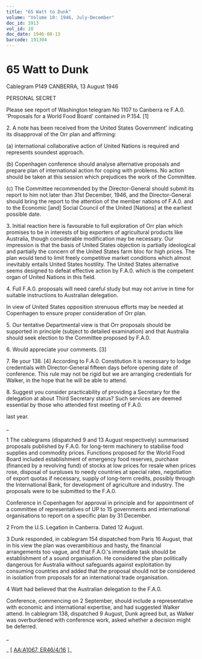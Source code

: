 ```yaml
---
title: "65 Watt to Dunk"
volume: "Volume 10: 1946, July-December"
doc_id: 3913
vol_id: 10
doc_date: 1946-08-13
barcode: 191304
---
```


# 65 Watt to Dunk

Cablegram P149 CANBERRA, 13 August 1946

PERSONAL SECRET

Please see report of Washington telegram No 1107 to Canberra re F.A.0. 'Proposals for a World Food Board' contained in P.154. [1]

2\. A note has been received from the United States Government' indicating its disapproval of the Orr plan and affirming:

(a) international collaborative action of United Nations is required and represents soundest approach.

(b) Copenhagen conference should analyse alternative proposals and prepare plan of international action for coping with problems. No action should be taken at this session which prejudices the work of the Committee.

(c) The Committee recommended by the Director-General should submit its report to him not later than 31st December, 1946, and the Director-General should bring the report to the attention of the member nations of F.A.0. and to the Economic [and] Social Council of the United [Nations] at the earliest possible date.

3\. Initial reaction here is favourable to full exploration of Orr plan which promises to be in interests of big exporters of agricultural products like Australia, though considerable modification may be necessary. Our impression is that the basis of United States objection is partially ideological and partially the concern of the United States farm bloc for high prices. The plan would tend to limit freely competitive market conditions which almost inevitably entails United States hostility. The United States alternative seems designed to defeat effective action by F.A.0. which is the competent organ of United Nations in this field.

4\. Full F.A.0. proposals will need careful study but may not arrive in time for suitable instructions to Australian delegation.

In view of United States opposition strenuous efforts may be needed at Copenhagen to ensure proper consideration of Orr plan.

5\. Our tentative Departmental view is that Orr proposals should be supported in principle (subject to detailed examination) and that Australia should seek election to the Committee proposed by F.A.0.

6\. Would appreciate your comments. [3]

7\. Re your 138. [4] According to F.A.0. Constitution it is necessary to lodge credentials with Director-General fifteen days before opening date of conference. This rule may not be rigid but we are arranging credentials for Walker, in the hope that he will be able to attend.

8\. Suggest you consider practicability of providing a Secretary for the delegation at about Third Secretary status? Such services are deemed essential by those who attended first meeting of F.A.0.

last year.

_

1 The cablegrams (dispatched 9 and 13 August respectively) summarised proposals published by F.A.0. for long-term machinery to stabilise food supplies and commodity prices. Functions proposed for the World Food Board included establishment of emergency food reserves, purchase (financed by a revolving fund) of stocks at low prices for resale when prices rose, disposal of surpluses to needy countries at special rates, negotiation of export quotas if necessary, supply of long-term credits, possibly through the International Bank, for development of agriculture and industry. The proposals were to be submitted to the F.A.0.

Conference in Copenhagen for approval in principle and for appointment of a committee of representatives of UP to 15 governments and international organisations to report on a specific plan by 31 December.

2 From the U.S. Legation in Canberra. Dated 12 August.

3 Dunk responded, in cablegram 154 dispatched from Paris 16 August, that in his view the plan was overambitious and hasty, the financial arrangements too vague, and that F.A.O.'s immediate task should be establishment of a sound organisation. He considered the plan politically dangerous for Australia without safeguards against exploitation by consuming countries and added that the proposal should not be considered in isolation from proposals for an international trade organisation.

4 Watt had believed that the Australian delegation to the F.A.0.

Conference, commencing on 2 September, should include a representative with economic and international expertise, and had suggested Walker attend. In cablegram 138, dispatched 9 August, Dunk agreed but, as Walker was overburdened with conference work, asked whether a decision might be deferred.

_

_ [ [AA:A1067, ER46/4/16](http://www.naa.gov.au/cgi-bin/Search?O=I&Number=191304) ]_
